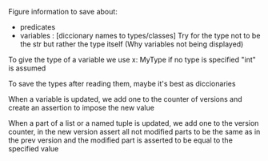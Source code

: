 Figure information to save about:
- predicates
- variables : [diccionary names to types/classes]
Try for the type not to be the str but rather the type itself
(Why variables not being displayed)


To give the type of a variable we use
x: MyType
if no type is specified "int" is assumed

To save the types after reading them, maybe it's best as diccionaries

When a variable is updated, we add one to the counter of versions and create an assertion to impose the new value

When a part of a list or a named tuple is updated, we add one to the version counter, in the new version assert all not modified parts to be the same as in the prev version and the modified part is asserted to be equal to the specified value


